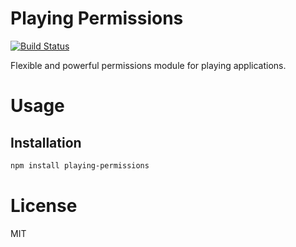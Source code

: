 Playing Permissions
===================

[![Build Status](https://travis-ci.org/playingio/playing-permissions.svg)](https://travis-ci.org/playingio/playing-permissions)

Flexible and powerful permissions module for playing applications.

# Usage

## Installation

```bash
npm install playing-permissions
```

# License

MIT
